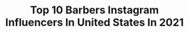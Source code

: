 ---
title: Top 10 Barbers Instagram Influencers In United States In 2021
description: >-
  Find top barbers Instagram influencers in United States in 2021. Most popular hashtags: #barber #barbershopconnect #barberlife #wahlpro.
platform: Instagram
hits: 887
text_top: Discover the top-rated Instagram profiles on inBeat.
text_bottom: inBeat aggregates 887 Instagram influencers like this in United States for you to collaborate.
profiles:
  - username: "titan_barber"
    fullname: >-
      John Carmona ✪
    bio: >-
      @wahlpro creative team 🌎 18 countries 🥇 @oneshothairawards winner ⛰ Denver Colorado .5 owner of @barber.theory 📬Email for education inquiries
    location: "United States"
    followers: 45128
    engagement: 270
    commentsToLikes: 0.087302
    id: ck0w311lar39t0i19lxc6zeq7
    verified: false
    hashtags: "#coloradobarber, #internationalbarbers, #cutjunkies, #barbertheory"
  - username: "beniedei"
    fullname: >-
      🍯 B E N I E G O R D E ÍII 🍯
    bio: >-
      Dancer||Muse||Choreographer||Fitness atl📍| 94’ • BAUDÍ MOVEMENT Wed, 8PM @rhythmastudios & Thurs, 9PM @siixdancestudio 💈barber: @beaucuts_
    location: "United States"
    followers: 11192
    engagement: 1129
    commentsToLikes: 0.044548
    id: ckap6obk1gqu40i78552nm0dk
    verified: false
    hashtags: "#beniedeichoreography, #baudimovement, #blackboimajik, #maledancer"
  - username: "basiccelebrity"
    fullname: >-
      BasicCelebrity
    bio: >-
      Barber For #1 show on MTV Wild N’ Out, VH1 Hip Hop Squares. Owner of @basiccelebrity_barbershop
    location: "United States"
    followers: 6530
    engagement: 666
    commentsToLikes: 0.093953
    id: ck5zrbkspw9w70i14jre8ox24
    verified: false
    hashtags: "#barbershopconnect, #wahl, #babylisspro, #southplainfield"
  - username: "xbigwesx"
    fullname: >-
      WES STAUCET 🇺🇸
    bio: >-
      ROOTS BARBER CO. 🌱 Clifton Park, NY @WAHLPRO SELECT BARBER BTC One Shot Fade Finalist Husband l Father l Hair l Photo
    location: "United States"
    followers: 36567
    engagement: 324
    commentsToLikes: 0.054158
    id: ck0w4qc2kzvff0i1911ve2kyh
    verified: false
    hashtags: "#barber, #behindthechair, #model, #portrait"
  - username: "jusdoesit_"
    fullname: >-
      Justin Paul
    bio: >-
      ☆ JusDoesIt ☆ nbjn86 Actor | Artist | Athlete | Barber Creative Director 🤘🏾-TOWN to 🚀 LAh
    location: "United States"
    followers: 11182
    engagement: 468
    commentsToLikes: 0.103802
    id: ck5zsgz2iyh950i144arrawie
    verified: false
    hashtags: "#quarantine, #halloween, #buyblack, #blackmen"
  - username: "lisa.jski"
    fullname: >-
      Lisa J / Lishoo
    bio: >-
      💪Fitness 🎤Metal Vocals/Guitar 🎮Costume&Prop-Making 👔Brand Educator/BA 💈Barber/HMUA 📷 Photographer @lisaj.photo 🇺🇸 ᴄʜɪᴄᴀɢᴏ, ɪʟ 🇵🇱 ɪɴғᴊ
    location: "United States"
    followers: 18142
    engagement: 801
    commentsToLikes: 0.048250
    id: ck5ch56whq4rt0i11unrm56vf
    verified: false
    hashtags: "#faceyourcosplay, #stylemore"
  - username: "tailorfade"
    fullname: >-
      Trevor Moots ✪
    bio: >-
      Orlando | FL 🌴 ✈️ Travels ◽️ Haircuts 📷 Photographies ◽️ Traditions Barbershop 📲 Contact For Education
    location: "United States"
    followers: 46998
    engagement: 261
    commentsToLikes: 0.104403
    id: ck5q1yu0cdg400i11wej4vfov
    verified: false
    hashtags: "#ukhairstyle, #mentalhealth, #wahlpro, #selfcare"
  - username: "maywardjedi"
    fullname: >-
      MayWard Jedi
    bio: >-
      Photo and Video collection of MayWard @maymay + @edward_barber Est. May 2018
    location: "United States"
    followers: 6394
    engagement: 1130
    commentsToLikes: 0.023140
    id: ck14j11bmi3a40i1932uwz6sf
    verified: false
    hashtags: "#mayward, #maymay, #maymayentrata, #edwardbarber"
  - username: "allison_cuts"
    fullname: >-
      Allison Arvizu💈
    bio: >-
      World peace❤️ El Paso TX🛬 West Palm Beach 📍BlurryFades Barbershop 💈Haircuts $30+
    location: "United States"
    followers: 47989
    engagement: 776
    commentsToLikes: 0.017684
    id: ck5hn34v3n4ax0i11ijc1dht9
    verified: false
    hashtags: "#lakeworth, #boynton, #floridabarber, #boyntonbeach"
  - username: "jakeyjim"
    fullname: >-
      jacob tayler jimenez
    bio: >-
      liberal snowflake @jacobtaylermoodboard @dukes_barber_shop appointment only ny // nj, monmouth u alumni
    location: "United States"
    followers: 11394
    engagement: 1047
    commentsToLikes: 0.046776
    id: ck0w4qdxtzvov0i19mcehvzdo
    verified: false
    hashtags: "#blackouttuesday, #fucktrump"
---